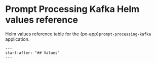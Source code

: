 ```{px-app-values} prompt-proto-service-hsc
```

# Prompt Processing Kafka Helm values reference

Helm values reference table for the {px-app}`prompt-processing-kafka` application.

```{include} ../../../applications/prompt-processing-kafka/README.md
---
start-after: "## Values"
---
```
